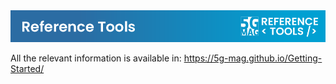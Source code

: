 <img src="/assets/images/Banner_RT.png" /> 

All the relevant information is available in: https://5g-mag.github.io/Getting-Started/
